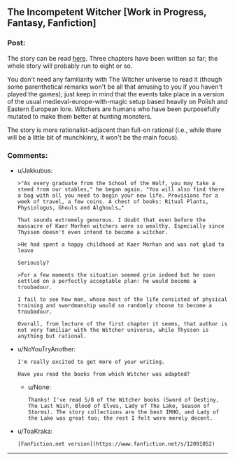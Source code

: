 ## The Incompetent Witcher [Work in Progress, Fantasy, Fanfiction]

### Post:

The story can be read [here](http://archiveofourown.org/works/7742563?view_full_work=true). Three chapters have been written so far; the whole story will probably run to eight or so. 

You don't need any familiarity with The Witcher universe to read it (though some parenthetical remarks won't be all that amusing to you if you haven't played the games); just keep in mind that the events take place in a version of the usual medieval-europe-with-magic setup based heavily on Polish and Eastern European lore. Witchers are humans who have been purposefully mutated to make them better at hunting monsters. 

The story is more rationalist-adjacent than full-on rational (i.e., while there will be a little bit of munchkinry, it won't be the main focus).

### Comments:

- u/Jakkubus:
  ```
  >"As every graduate from the School of the Wolf, you may take a steed from our stables," he began again. "You will also find there a bag with all you need to begin your new life. Provisions for a week of travel, a few coins. A chest of books: Ritual Plants, Physiologus, Ghouls and Alghouls…"

  That sounds extremely generous. I doubt that even before the massacre of Kaer Morhen witchers were so wealthy. Especially since Thyssen doesn't even intend to become a witcher.

  >He had spent a happy childhood at Kaer Morhan and was not glad to leave

  Seriously?

  >For a few moments the situation seemed grim indeed but he soon settled on a perfectly acceptable plan: he would become a troubadour.

  I fail to see how man, whose most of the life consisted of physical training and swordmanship would so randomly choose to become a troubadour.

  Overall, from lecture of the first chapter it seems, that author is not very familiar with the Witcher universe, while Thyssen is anything but rational.
  ```

- u/NoYouTryAnother:
  ```
  I'm really excited to get more of your writing. 

  Have you read the books from which Witcher was adapted?
  ```

  - u/None:
    ```
    Thanks! I've read 5/8 of the Witcher books (Sword of Destiny, The Last Wish, Blood of Elves, Lady of The Lake, Season of Storms). The story collections are the best IMHO, and Lady of the Lake was great too; the rest I felt were merely decent.
    ```

- u/ToaKraka:
  ```
  [FanFiction.net version](https://www.fanfiction.net/s/12091052)
  ```

---

